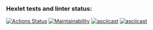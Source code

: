 ### Hexlet tests and linter status:

[![Actions Status](https://github.com/Tatiana-Popova/frontend-project-lvl1/workflows/hexlet-check/badge.svg)](https://github.com/Tatiana-Popova/frontend-project-lvl1/actions)
[![Maintainability](https://api.codeclimate.com/v1/badges/e598f4754b64db373440/maintainability)](https://codeclimate.com/github/Tatiana-Popova/frontend-project-lvl1/maintainability)
[![asciicast](https://asciinema.org/a/JFwbVcpfeJZbQgIFsiik8htFE.svg)](https://asciinema.org/a/JFwbVcpfeJZbQgIFsiik8htFE)
[![asciicast](https://asciinema.org/a/RWYsHqYGUaFCos01kzKYkQSMJ.svg)](https://asciinema.org/a/RWYsHqYGUaFCos01kzKYkQSMJ)
